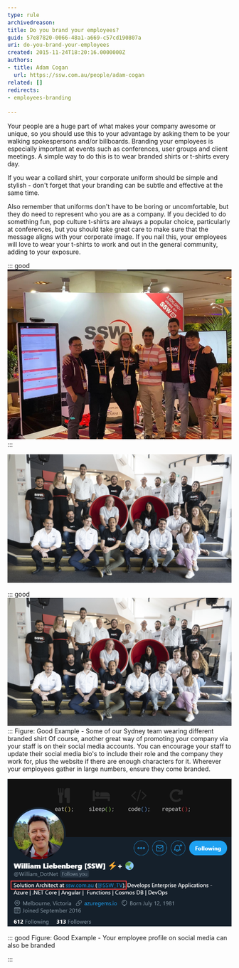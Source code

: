 ```yaml
---
type: rule
archivedreason: 
title: Do you brand your employees?
guid: 57e87820-0066-48a1-a669-c57cd190807a
uri: do-you-brand-your-employees
created: 2015-11-24T18:20:16.0000000Z
authors:
- title: Adam Cogan
  url: https://ssw.com.au/people/adam-cogan
related: []
redirects:
- employees-branding

---
```


Your people are a huge part of what makes your company awesome or unique, so you should use this to your advantage by asking them to be your walking spokespersons and/or billboards. Branding your employees is especially important at events such as conferences, user groups and client meetings. A simple way to do this is to wear branded shirts or t-shirts every day.

If you wear a collard shirt, your corporate uniform should be simple and stylish - don't forget that your branding can be subtle and effective at the same time.

Also remember that uniforms don't have to be boring or uncomfortable, but they do need to represent who you are as a company. If you decided to do something fun, pop culture t-shirts are always a popular choice, particularly at conferences, but you should take great care to make sure that the message aligns with your corporate image. If you nail this, your employees will love to wear your t-shirts to work and out in the general community, adding to your exposure.

<!--endintro-->


::: good  
![Figure: Good Example - Part of the SSW team attending NDC Sydney 2019 wearing special shirts we created for this event + branded backdrop for our booth](ndcshot.png)  
:::


 ![](_C160408.jpg) 


::: good  
![Figure: Good Example - Some of our Sydney team wearing different branded shirt](\_C160408.jpg)  
:::
Figure: Good Example - Some of our Sydney team wearing different branded shirt
Of course, another great way of promoting your company via your staff is on their social media accounts. You can encourage your staff to update their social media bio's to include their role and the company they work for, plus the website if there are enough characters for it.
Wherever your employees gather in large numbers, ensure they come branded.

![](willsprofile.png)

::: good
Figure: Good Example - Your employee profile on social media can also be branded

:::
